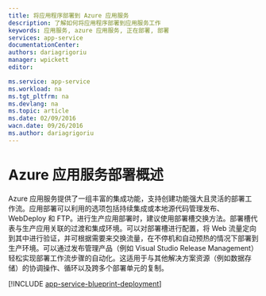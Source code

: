 ```yaml
---
title: 将应用程序部署到 Azure 应用服务
description: 了解如何将应用程序部署到应用服务工作
keywords: 应用服务, azure 应用服务, 正在部署, 部署
services: app-service
documentationCenter: 
authors: dariagrigoriu
manager: wpickett
editor: 

ms.service: app-service
ms.workload: na
ms.tgt_pltfrm: na
ms.devlang: na
ms.topic: article
ms.date: 02/09/2016
wacn.date: 09/26/2016
ms.author: dariagrigoriu
---
```


# Azure 应用服务部署概述

Azure 应用服务提供了一组丰富的集成功能，支持创建功能强大且灵活的部署工作流。应用部署可以利用的选项包括持续集成或本地源代码管理发布、WebDeploy 和 FTP。进行生产应用部署时，建议使用部署槽交换方法。部署槽代表与生产应用关联的过渡和集成环境。可以对部署槽进行配置，将 Web 流量定向到其中进行验证，并可根据需要来交换流量，在不停机和自动预热的情况下部署到生产环境。可以通过发布管理产品（例如 Visual Studio Release Management）轻松实现部署工作流步骤的自动化。这适用于与其他解决方案资源（例如数据存储）的协调操作、循环以及跨多个部署单元的复制。

[!INCLUDE [app-service-blueprint-deployment](../../includes/app-service-blueprint-deployment.md)]

<!---HONumber=Mooncake_0919_2016-->